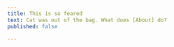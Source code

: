 ```yaml
---
title: This is so feared
text: Cat was out of the bag. What does [About] do?
published: false

---
```

